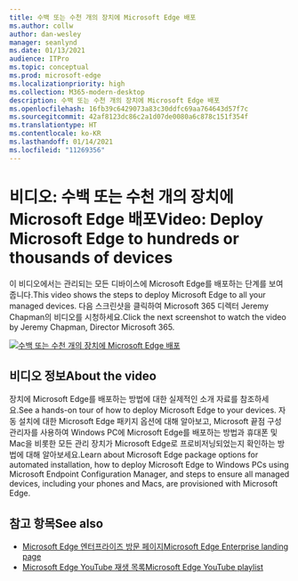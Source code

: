 ```yaml
---
title: 수백 또는 수천 개의 장치에 Microsoft Edge 배포
ms.author: collw
author: dan-wesley
manager: seanlynd
ms.date: 01/13/2021
audience: ITPro
ms.topic: conceptual
ms.prod: microsoft-edge
ms.localizationpriority: high
ms.collection: M365-modern-desktop
description: 수백 또는 수천 개의 장치에 Microsoft Edge 배포
ms.openlocfilehash: 16fb39c6429073a83c30ddfc69aa764643d57f7c
ms.sourcegitcommit: 42af8123dc86c2a1d07de0080a6c878c151f354f
ms.translationtype: HT
ms.contentlocale: ko-KR
ms.lasthandoff: 01/14/2021
ms.locfileid: "11269356"
---
```

# <span data-ttu-id="4fce8-103">비디오: 수백 또는 수천 개의 장치에 Microsoft Edge 배포</span><span class="sxs-lookup"><span data-stu-id="4fce8-103">Video: Deploy Microsoft Edge to hundreds or thousands of devices</span></span>

<span data-ttu-id="4fce8-104">이 비디오에서는 관리되는 모든 디바이스에 Microsoft Edge를 배포하는 단계를 보여줍니다.</span><span class="sxs-lookup"><span data-stu-id="4fce8-104">This video shows the steps to deploy Microsoft Edge to all your managed devices.</span></span> <span data-ttu-id="4fce8-105">다음 스크린샷을 클릭하여 Microsoft 365 디렉터 Jeremy Chapman의 비디오를 시청하세요.</span><span class="sxs-lookup"><span data-stu-id="4fce8-105">Click the next screenshot to watch the video by Jeremy Chapman, Director Microsoft 365.</span></span>

[![수백 또는 수천 개의 장치에 Microsoft Edge 배포](media/microsoft-edge-video-deploy/0.png)](http://www.youtube.com/watch?v=o90UsN6g6NE "Deploy Microsoft Edge to hundreds or thousands of devices")

## <span data-ttu-id="4fce8-107">비디오 정보</span><span class="sxs-lookup"><span data-stu-id="4fce8-107">About the video</span></span>

<span data-ttu-id="4fce8-108">장치에 Microsoft Edge를 배포하는 방법에 대한 실제적인 소개 자료를 참조하세요.</span><span class="sxs-lookup"><span data-stu-id="4fce8-108">See a hands-on tour of how to deploy Microsoft Edge to your devices.</span></span> <span data-ttu-id="4fce8-109">자동 설치에 대한 Microsoft Edge 패키지 옵션에 대해 알아보고, Microsoft 끝점 구성 관리자를 사용하여 Windows PC에 Microsoft Edge를 배포하는 방법과 휴대폰 및 Mac을 비롯한 모든 관리 장치가 Microsoft Edge로 프로비저닝되었는지 확인하는 방법에 대해 알아보세요.</span><span class="sxs-lookup"><span data-stu-id="4fce8-109">Learn about Microsoft Edge package options for automated installation, how to deploy Microsoft Edge to Windows PCs using Microsoft Endpoint Configuration Manager, and steps to ensure all managed devices, including your phones and Macs, are provisioned with Microsoft Edge.</span></span>

## <span data-ttu-id="4fce8-110">참고 항목</span><span class="sxs-lookup"><span data-stu-id="4fce8-110">See also</span></span>

- [<span data-ttu-id="4fce8-111">Microsoft Edge 엔터프라이즈 방문 페이지</span><span class="sxs-lookup"><span data-stu-id="4fce8-111">Microsoft Edge Enterprise landing page</span></span>](https://aka.ms/EdgeEnterprise)
- [<span data-ttu-id="4fce8-112">Microsoft Edge YouTube 재생 목록</span><span class="sxs-lookup"><span data-stu-id="4fce8-112">Microsoft Edge YouTube playlist</span></span>](https://www.youtube.com/playlist?list=PLXtHYVsvn_b-uXh1tMeYpT-0iD8tD3tFy)
